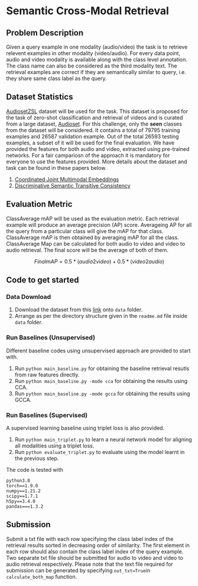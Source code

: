 # Semantic Cross-Modal Retrieval

## Problem Description
Given a query example in one modality (audio/video) the task is to retrieve relevent examples in other modality (video/audio). For every data point, audio and video modality is available along with the class level annotation. The class name can also be considered as the third modality text. The retrieval examples are correct if they are semantically similar to query, i.e. they share same class label as the query.

## Dataset Statistics
[AudiosetZSL](https://github.com/krantiparida/AudioSetZSL) dataset will be used for the task. This dataset is proposed for the task of zero-shot classification and retrieval of videos and is curated from a large dataset, [Audioset](http://research.google.com/audioset/). For this challenge, only the **seen** classes from the dataset will be considered. It contains a total of 79795 training examples and 26587 validation example. Out of the total 26593 testing examples, a subset of it will be used for the final evaluation. We have provided the features for both audio and video, extracted using pre-trained networks. For a fair campariosn of the approach it is mandatory for everyone to use the features provided. More details about the dataset and task can be found in these papers below.
1. [Coordinated Joint Multimodal Embeddings](https://arxiv.org/pdf/1910.08732.pdf) 
2. [Discriminative Semantic Transitive Consistency](https://arxiv.org/abs/2103.14103)

## Evaluation Metric
ClassAverage mAP will be used as the evaluation metric. Each retrieval example will produce an average precision (AP) score. Averageing AP for all the query from a particular class will give the mAP for that class. ClassAverage mAP is then obtained by averaging mAP for all the class. ClassAverage Map can be calculated for both audio to video and video to audio retrieval. The final score will be the average of both of them.

```math
Final mAP = 0.5*(audio2video) + 0.5*(video2audio)
```

## Code to get started
### Data Download
1. Download the dataset from this [link]() onto ```data``` folder.
2. Arrange as per the directory structure given in the ```readme.md``` file inside ```data``` folder.
### Run Baselines (Unsupervised)
Different baseline codes using unsupervised approach are provided to start with.
1. Run ```python main_baseline.py``` for obtaining the baseline retrieval resutls from raw features directly.
2. Run ```python main_baseline.py -mode cca``` for obtaining the results using CCA.
3. Run ```python main_baseline.py -mode gcca``` for obtaining the results using GCCA.
### Run Baselines (Supervised)
A supervised learning baseline using triplet loss is also provided.
1. Run ```python main_triplet.py``` to learn a neural network model for aligning all modalities using a triplet loss.
2. Run ```python evaluate_triplet.py``` to evaluate using the model learnt in the previous step.

The code is tested with
```
python3.8
torch==1.9.0
numpy==1.21.2
scipy==1.7.1
h5py==3.4.0
pandas===1.3.2
```

## Submission
Submit a txt file with each row specifying the class label index of the retrieval results sorted in decreasing order of similarity. 
The first element in each row should also contain the class label index of the query example.
Two separate txt file should be submitted for audio to video and video to audio retrieval respectively.
Please note that the text file required for submission can be generated by specifying ```out_txt=True```in ```calculate_both_map``` function. 


